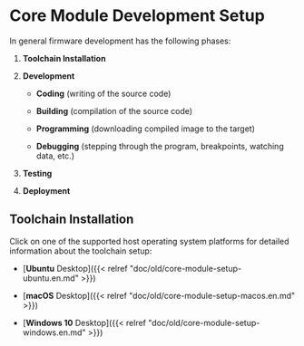 # Core Module Development Setup


In general firmware development has the following phases:


1. **Toolchain Installation**

2. **Development**

   * **Coding** (writing of the source code)

   * **Building** (compilation of the source code)

   * **Programming** (downloading compiled image to the target)

   * **Debugging** (stepping through the program, breakpoints, watching data, etc.)

2. **Testing**

2. **Deployment**


## Toolchain Installation


Click on one of the supported host operating system platforms for detailed information about the toolchain setup:


* [**Ubuntu** Desktop]({{< relref "doc/old/core-module-setup-ubuntu.en.md" >}})

* [**macOS** Desktop]({{< relref "doc/old/core-module-setup-macos.en.md" >}})

* [**Windows 10** Desktop]({{< relref "doc/old/core-module-setup-windows.en.md" >}})
